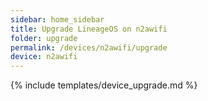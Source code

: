```yaml
---
sidebar: home_sidebar
title: Upgrade LineageOS on n2awifi
folder: upgrade
permalink: /devices/n2awifi/upgrade
device: n2awifi
---
```

{% include templates/device_upgrade.md %}

